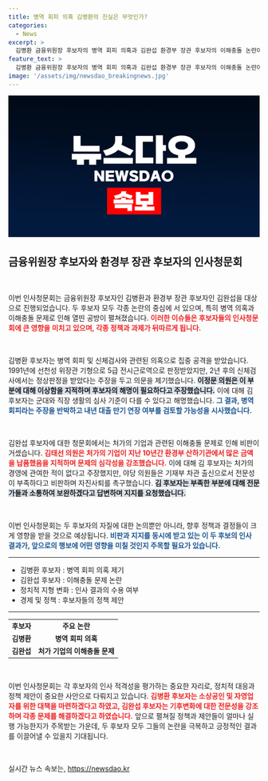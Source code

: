 ```yaml
---
title: 병역 회피 의혹 김병환의 진실은 무엇인가?
categories:
  - News
excerpt: >
  김병환 금융위원장 후보자의 병역 회피 의혹과 김완섭 환경부 장관 후보자의 이해충돌 논란이 국회에서 치열한 공방을 불러일으켰습니다. 숨겨진 진실이 밝혀질까? 클릭해서 확인하세요!
feature_text: >
  김병환 금융위원장 후보자의 병역 회피 의혹과 김완섭 환경부 장관 후보자의 이해충돌 논란이 국회에서 치열한 공방을 불러일으켰습니다. 숨겨진 진실이 밝혀질까? 클릭해서 확인하세요!
image: '/assets/img/newsdao_breakingnews.jpg'
---
```


<p><img src="/assets/img/newsdao_breakingnews.jpg" alt="ranknews 속보" /></p>

<h2 data-ke-size="size26">금융위원장 후보자와 환경부 장관 후보자의 인사청문회</h2>

<p data-ke-size="size16">&nbsp;</p>

<p>이번 인사청문회는 금융위원장 후보자인 김병환과 환경부 장관 후보자인 김완섭을 대상으로 진행되었습니다. 두 후보자 모두 각종 논란의 중심에 서 있으며, 특히 병역 의혹과 이해충돌 문제로 인해 열띤 공방이 펼쳐졌습니다. <b><span style="color: #ee2323;">이러한 이슈들은 후보자들의 인사청문회에 큰 영향을 미치고 있으며, 각종 정책과 과제가 뒤따르게 됩니다.</span></b></p>

<p data-ke-size="size16">&nbsp;</p>

<p>김병환 후보자는 병역 회피 및 신체검사와 관련된 의혹으로 집중 공격을 받았습니다. 1991년에 선천성 위장관 기형으로 5급 전시근로역으로 판정받았지만, 2년 후의 신체검사에서는 정상판정을 받았다는 주장을 두고 의문을 제기했습니다. <b><span style="background-color: #21538527;">이정문 의원은 이 부분에 대해 이상함을 지적하며 후보자의 해명이 필요하다고 주장했습니다.</span></b> 이에 대해 김 후보자는 군대와 직장 생활의 심사 기준이 다를 수 있다고 해명했습니다. <b><span style="color: #1a5490;">그 결과, 병역 회피라는 주장을 반박하고 내년 대출 만기 연장 여부를 검토할 가능성을 시사했습니다.</span></b></p>

<p data-ke-size="size16">&nbsp;</p>

<p>김완섭 후보자에 대한 청문회에서는 처가의 기업과 관련된 이해충돌 문제로 인해 비판이 거셌습니다. <b><span style="color: #ee2323;">김태선 의원은 처가의 기업이 지난 10년간 환경부 산하기관에서 많은 금액을 납품했음을 지적하며 문제의 심각성을 강조했습니다.</span></b> 이에 대해 김 후보자는 처가의 경영에 관여한 적이 없다고 주장했지만, 야당 의원들은 기재부 차관 출신으로서 전문성이 부족하다고 비판하며 자진사퇴를 촉구했습니다. <b><span style="background-color: #21538527;">김 후보자는 부족한 부분에 대해 전문가들과 소통하여 보완하겠다고 답변하며 지지를 요청했습니다.</span></b></p>

<p data-ke-size="size16">&nbsp;</p>

<p>이번 인사청문회는 두 후보자의 자질에 대한 논의뿐만 아니라, 향후 정책과 결정들이 크게 영향을 받을 것으로 예상됩니다. <b><span style="color: #1a5490;">비판과 지지를 동시에 받고 있는 이 두 후보의 인사 결과가, 앞으로의 행보에 어떤 영향을 미칠 것인지 주목할 필요가 있습니다.</span></b> </p>

<hr>

<ul>
  <li>김병환 후보자 : 병역 회피 의혹 제기</li>
  <li>김완섭 후보자 : 이해충돌 문제 논란</li>
  <li>정치적 지형 변화 : 인사 결과의 수용 여부</li>
  <li>경제 및 정책 : 후보자들의 정책 제안</li>
</ul>

<hr>

<table style="width:100%;">
  <tr>
    <td style="text-align: center; height: 17px;"><b>후보자</b></td>
    <td style="text-align: center; height: 17px;"><b>주요 논란</b></td>
  </tr>
  <tr>
    <td style="text-align: center; height: 17px;"><b>김병환</b></td>
    <td style="text-align: center; height: 17px;"><b>병역 회피 의혹</b></td>
  </tr>
  <tr>
    <td style="text-align: center; height: 17px;"><b>김완섭</b></td>
    <td style="text-align: center; height: 17px;"><b>처가 기업의 이해충돌 문제</b></td>
  </tr>
</table>

<p data-ke-size="size16">&nbsp;</p>

<p>이번 인사청문회는 각 후보자의 인사 적격성을 평가하는 중요한 자리로, 정치적 대응과 정책 제안이 중요한 사안으로 다뤄지고 있습니다. <b><span style="color: #ee2323;">김병환 후보자는 소상공인 및 자영업자를 위한 대책을 마련하겠다고 하였고, 김완섭 후보자는 기후변화에 대한 전문성을 강조하며 각종 문제를 해결하겠다고 하였습니다.</span></b> 앞으로 펼쳐질 정책과 제안들이 얼마나 실행 가능한지가 주목받는 가운데, 두 후보자 모두 그들의 논란을 극복하고 긍정적인 결과를 이끌어낼 수 있을지 기대됩니다.</p>

<p data-ke-size="size16">&nbsp;</p>
실시간 뉴스 속보는, <a href="https://newsdao.kr" rel="dofollow">https://newsdao.kr</a>


